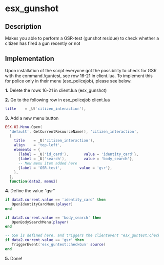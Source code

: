 # esx_gunshot
## Description
Makes you able to perform a GSR-test (gunshot residue) to check whether a citizen has fired a gun recently or not

## Implementation
Upon installation of the script everyone got the possibility to check for GSR with the command /guntest, see row 16-21 in client.lua. To implement this for police only in their menu (esx_policejob), please see below.

**1.** Delete the rows 16-21 in client.lua (esx_gunshot)

**2.** Go to the following row in esx_policejob client.lua
```LUA
title    = _U('citizen_interaction'),
```
**3.** Add a new menu button
```LUA
ESX.UI.Menu.Open(
  'default', GetCurrentResourceName(), 'citizen_interaction',
  {
    title    = _U('citizen_interaction'),
    align    = 'top-left',
    elements = {
      {label = _U('id_card'),       value = 'identity_card'},
      {label = _U('search'),        value = 'body_search'},
      -- New menu item added here
      {label = 'GSR-test',        value = 'gsr'}, 
    },
  },
  function(data2, menu2)
```

**4.** Define the value "gsr"
```LUA
if data2.current.value == 'identity_card' then
   OpenIdentityCardMenu(player)
end

if data2.current.value == 'body_search' then
   OpenBodySearchMenu(player)
end

-- GSR is defined here, and triggers the clientevent "esx_guntest:checkGun"
if data2.current.value == 'gsr' then
   TriggerEvent('esx_guntest:checkGun' source)
end
```

**5.** Done!
